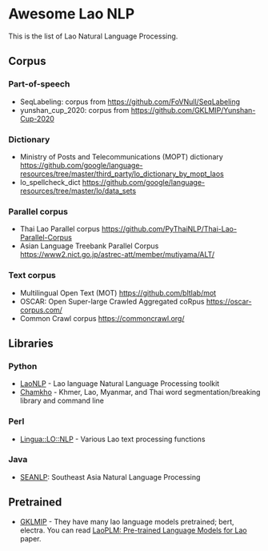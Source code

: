# Awesome Lao NLP

This is the list of Lao Natural Language Processing.

## Corpus
### Part-of-speech
- SeqLabeling: corpus from https://github.com/FoVNull/SeqLabeling
- yunshan_cup_2020: corpus from https://github.com/GKLMIP/Yunshan-Cup-2020 

### Dictionary
- Ministry of Posts and Telecommunications (MOPT) dictionary https://github.com/google/language-resources/tree/master/third_party/lo_dictionary_by_mopt_laos
- lo_spellcheck_dict https://github.com/google/language-resources/tree/master/lo/data_sets

### Parallel corpus
- Thai Lao Parallel corpus https://github.com/PyThaiNLP/Thai-Lao-Parallel-Corpus
- Asian Language Treebank Parallel Corpus https://www2.nict.go.jp/astrec-att/member/mutiyama/ALT/

### Text corpus
- Multilingual Open Text (MOT) https://github.com/bltlab/mot
- OSCAR: Open Super-large Crawled Aggregated coRpus https://oscar-corpus.com/
- Common Crawl corpus https://commoncrawl.org/

## Libraries

### Python
- [LaoNLP](https://github.com/wannaphong/laonlp) - Lao language Natural Language Processing toolkit
- [Chamkho](https://github.com/veer66/chamkho) - Khmer, Lao, Myanmar, and Thai word segmentation/breaking library and command line

### Perl
- [Lingua::LO::NLP](https://github.com/mbethke/Lingua-LO-NLP) - Various Lao text processing functions

### Java
- [SEANLP](https://github.com/zhaoshiyu/SEANLP): Southeast Asia Natural Language Processing

## Pretrained
- [GKLMIP](https://huggingface.co/GKLMIP/) - They have many lao language models pretrained; bert, electra. You can read [LaoPLM: Pre-trained Language Models for Lao](https://arxiv.org/pdf/2110.05896.pdf) paper.
